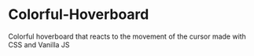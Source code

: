 # Colorful-Hoverboard
Colorful hoverboard that reacts to the movement of the cursor made with CSS and Vanilla JS
